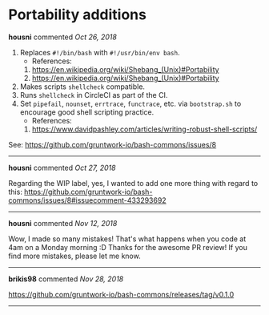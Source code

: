 # Portability additions

**housni** commented *Oct 26, 2018*

1. Replaces `#!/bin/bash` with `#!/usr/bin/env bash`.
   * References:
   1. https://en.wikipedia.org/wiki/Shebang_(Unix)#Portability
   2. https://en.wikipedia.org/wiki/Shebang_(Unix)#Portability
2. Makes scripts `shellcheck` compatible.
3. Runs `shellcheck` in CircleCI as part of the CI.
4. Set `pipefail`, `nounset`, `errtrace`, `functrace`, etc. via `bootstrap.sh` to encourage good shell scripting practice.
   * References:
   1. https://www.davidpashley.com/articles/writing-robust-shell-scripts/

See: https://github.com/gruntwork-io/bash-commons/issues/8
<br />
***


**housni** commented *Oct 27, 2018*

Regarding the WIP label, yes, I wanted to add one more thing with regard to this: https://github.com/gruntwork-io/bash-commons/issues/8#issuecomment-433293692
***

**housni** commented *Nov 12, 2018*

Wow, I made so many mistakes! That's what happens when you code at 4am on a Monday morning :D
Thanks for the awesome PR review! If you find more mistakes, please let me know.
***

**brikis98** commented *Nov 28, 2018*

https://github.com/gruntwork-io/bash-commons/releases/tag/v0.1.0
***

